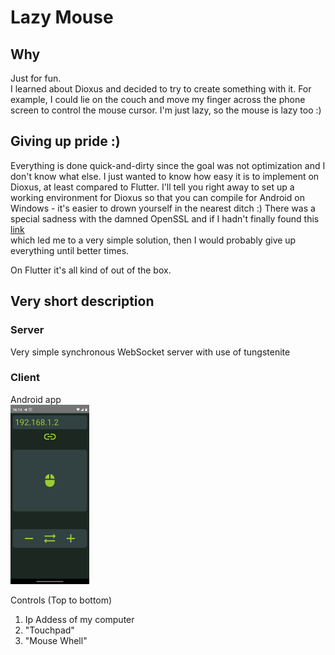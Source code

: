 # Lazy Mouse  
## Why  
Just for fun.  
I learned about Dioxus and decided to try to create something with it. For example, I could lie on the couch and move my finger across the phone screen to control the mouse cursor. 
I'm just lazy, so the mouse is lazy too :)

## Giving up pride :)
Everything is done quick-and-dirty since the goal was not optimization and I don't know what else. 
I just wanted to know how easy it is to implement on Dioxus, at least compared to Flutter.
I'll tell you right away to set up a working environment for Dioxus so that you can compile for Android on Windows - it's easier to drown yourself in the nearest ditch :)
There was a special sadness with the damned OpenSSL and if I hadn't finally found this [link](https://users.rust-lang.org/t/how-do-you-fix-cargo-leptos-installation-errors-because-of-openssl-sys/129752)  
which led me to a very simple solution, then I would probably give up everything until better times.

On Flutter it's all kind of out of the box.

## Very short description  
### Server
Very simple synchronous WebSocket server with use of tungstenite 
### Client
Android app  
<img src="img/image.png" style="width:25%"> 

Controls (Top to bottom)  
1) Ip Addess of my computer  
2) "Touchpad"  
3) "Mouse Whell"


